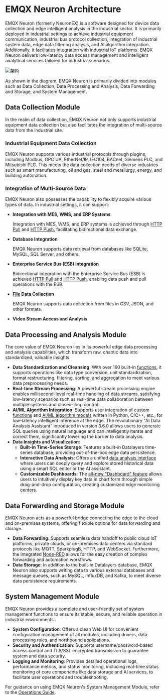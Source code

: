 # EMQX Neuron Architecture

EMQX Neuron (formerly NeuronEX) is a software designed for device data collection and edge intelligent analysis in the industrial sector. It is primarily deployed in industrial settings to achieve industrial equipment communication, industrial bus protocol collection, integration of industrial system data, edge data filtering analysis, and AI algorithm integration. Additionally, it facilitates integration with industrial IoT platforms. EMQX Neuron delivers low-latency data access management and intelligent analytical services tailored for industrial scenarios.

<img src="./_assets/architect.png" alt="架构" style="zoom:100%;" />

As shown in the diagram, EMQX Neuron is primarily divided into modules such as Data Collection, Data Processing and Analysis, Data Forwarding and Storage, and System Management.

## Data Collection Module

In the realm of data collection, EMQX Neuron not only supports industrial equipment data collection but also facilitates the integration of multi-source data from the industrial site.

### Industrial Equipment Data Collection

EMQX Neuron supports various industrial protocols through plugins, including Modbus, OPC UA, EtherNet/IP, IEC104, BACnet, Siemens PLC, and Mitsubishi PLC. This meets the data collection needs of diverse industries such as smart manufacturing, oil and gas, steel and metallurgy, energy, and building automation.

### Integration of Multi-Source Data
EMQX Neuron also possesses the capability to flexibly acquire various types of data. In industrial settings, it can support:

- **Integration with MES, WMS, and ERP Systems**
  
  Integration with MES, WMS, and ERP systems is achieved through [HTTP Pull](../streaming-processing/http_pull.md) and [HTTP Push](../streaming-processing/http_push.md), facilitating bidirectional data exchange.

- **Database Integration**
  
  EMQX Neuron supports data retrieval from databases like SQLite, MySQL, SQL Server, and others.

- **Enterprise Service Bus (ESB) Integration**
  
  Bidirectional integration with the Enterprise Service Bus (ESB) is achieved [HTTP Pull](../streaming-processing/http_pull.md) and [HTTP Push](../streaming-processing/http_push.md), enabling data push and pull operations with the ESB.
    
- **[File](../streaming-processing/file.md) Data Collection**
  
  EMQX Neuron supports data collection from files in CSV, JSON, and other formats.

- **Video Stream Access and Analysis**

## Data Processing and Analysis Module

The core value of EMQX Neuron lies in its powerful edge data processing and analysis capabilities, which transform raw, chaotic data into standardized, valuable insights.

- **Data Standardization and Cleansing**: With over 160 built-in [functions](../streaming-processing/sqls/functions/overview.md), it supports operations like data type conversion, unit standardization, format restructuring, filtering, sorting, and aggregation to meet various data preprocessing needs.
- **Real-time Stream Processing**: A powerful stream processing engine enables millisecond-level real-time handling of data streams, satisfying low-latency scenarios such as real-time data collaboration between multiple systems and closed-loop control.
- **AI/ML Algorithm Integration**: Supports user integration of [custom functions](../streaming-processing/extension.md) and [AI/ML algorithm models](../streaming-processing/portable_python.md) written in Python, C/C++, etc., for low-latency intelligent inference at the edge. The revolutionary "AI Data Analysis Assistant" introduced in version 3.6.0 allows users to generate SQL queries using natural language and can intelligently iterate and correct them, significantly lowering the barrier to data analysis.
- **Data Insights and Visualization**:
  - **Built-in Time-Series Storage**: Features a built-in Datalayers time-series database, providing out-of-the-box edge data persistence.
  - **Interactive Data Analysis**: Offers a unified [data analysis interface](../datainsights/data_analysis.md) where users can deeply query and explore stored historical data using a smart SQL editor or the AI assistant.
  - **Customizable Dashboards**: The [all-new "Dashboard" feature](../datainsights/dashboards.md) allows users to intuitively display key data in chart form through simple drag-and-drop configuration, creating customized edge monitoring centers.

## Data Forwarding and Storage Module

EMQX Neuron acts as a powerful bridge connecting the edge to the cloud and on-premises systems, offering flexible options for data forwarding and storage.

- **Data Forwarding**: Supports seamless data handoff to public cloud IoT platforms, private clouds, or on-premises data centers via standard protocols like MQTT, SparkplugB, HTTP, and WebSocket. Furthermore, the integrated [Node-RED](../application/nodered.md) allows for the easy creation of complex forwarding and automation workflows.
- **Data Storage**: In addition to the built-in Datalayers database, EMQX Neuron also supports writing data to various external databases and message queues, such as MySQL, InfluxDB, and Kafka, to meet diverse data persistence requirements.

## System Management Module

EMQX Neuron provides a complete and user-friendly set of system management functions to ensure its stable, secure, and reliable operation in industrial environments.

- **System Configuration**: Offers a clean Web UI for convenient configuration management of all modules, including drivers, data processing rules, and northbound applications.
- **Security and Authentication**: Supports username/password-based access control and TLS/SSL encrypted transmission to guarantee system and data security.
- **Logging and Monitoring**: Provides detailed operational logs, performance metrics, and status monitoring, including real-time status monitoring of core components like data storage and AI services, to facilitate user operations and troubleshooting.

For guidance on using EMQX Neuron's System Management Module, refer to the [Operations Guide](../admin/introduction.md).
